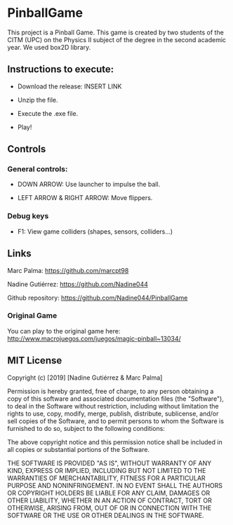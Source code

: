 # PinballGame
This project is a Pinball Game.
This game is created by two students of the CITM (UPC) on the Physics II subject of the degree in the second academic year.
We used box2D library.

## Instructions to execute:

- Download the release: INSERT LINK

- Unzip the file.

- Execute the .exe file.

- Play!

## Controls
### General controls:

- DOWN ARROW: Use launcher to impulse the ball.

- LEFT ARROW & RIGHT ARROW: Move flippers.

### Debug keys

- F1: View game colliders (shapes, sensors, colliders...)

## Links

Marc Palma: https://github.com/marcpt98

Nadine Gutiérrez: https://github.com/Nadine044

Github repository: https://github.com/Nadine044/PinballGame

### Original Game

You can play to the original game here: http://www.macrojuegos.com/juegos/magic-pinball~13034/

## MIT License

Copyright (c) [2019] [Nadine Gutiérrez & Marc Palma]

Permission is hereby granted, free of charge, to any person obtaining a copy
of this software and associated documentation files (the "Software"), to deal
in the Software without restriction, including without limitation the rights
to use, copy, modify, merge, publish, distribute, sublicense, and/or sell
copies of the Software, and to permit persons to whom the Software is
furnished to do so, subject to the following conditions:

The above copyright notice and this permission notice shall be included in all
copies or substantial portions of the Software.

THE SOFTWARE IS PROVIDED "AS IS", WITHOUT WARRANTY OF ANY KIND, EXPRESS OR
IMPLIED, INCLUDING BUT NOT LIMITED TO THE WARRANTIES OF MERCHANTABILITY,
FITNESS FOR A PARTICULAR PURPOSE AND NONINFRINGEMENT. IN NO EVENT SHALL THE
AUTHORS OR COPYRIGHT HOLDERS BE LIABLE FOR ANY CLAIM, DAMAGES OR OTHER
LIABILITY, WHETHER IN AN ACTION OF CONTRACT, TORT OR OTHERWISE, ARISING FROM,
OUT OF OR IN CONNECTION WITH THE SOFTWARE OR THE USE OR OTHER DEALINGS IN THE
SOFTWARE.
~~~
